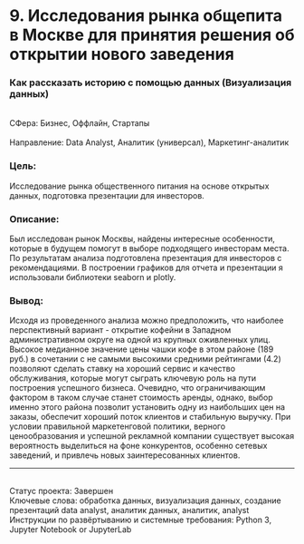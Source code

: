 # 9. Исследования рынка общепита в Москве для принятия решения об открытии нового заведения	
### Как рассказать историю с помощью данных (Визуализация данных)	
<br>СФера: Бизнес, Оффлайн, Стартапы	
<br>Направление: Data Analyst, Аналитик (универсал), Маркетинг-аналитик	
### Цель: 
Исследование рынка общественного питания на основе открытых данных, подготовка презентации для инвесторов.
### Описание: 
Был исследован рынок Москвы, найдены интересные особенности, которые в будущем помогут в выборе подходящего инвесторам места. По результатам анализа подготовлена презентация для инвесторов с рекомендациями. В построении графиков для отчета и презентации я использовали библиотеки seaborn и plotly. 	
### Вывод: 
Исходя из проведенного анализа можно предположить, что наиболее перспективный вариант - открытие кофейни в Западном административном округе на одной из крупных оживленных улиц. Высокое медианное значение цены чашки кофе в этом районе (189 руб.) в сочетании с не самыми высокими средними рейтингами (4.2) позволяют сделать ставку на хороший сервис и качество обслуживания, которые могут сыграть ключевую роль на пути построения успешного бизнеса. Очевидно, что ограничивающим фактором в таком случае станет стоимость аренды, однако, выбор именно этого района позволит установить одну из наибольших цен на заказы, обеспечит хороший поток клиентов и стабильную выручку. При условии правильной маркетенговой политики, верного ценообразования и успешной рекламной компании существует высокая вероятность выделиться на фоне конкурентов, особенно сетевых заведений, и привлечь новых заинтересованных клиентов.
***
<br>Статус проекта: Завершен
<br>Ключевые слова: обработка данных, визуализация данных, создание презентаций	data analyst, аналитик данных, аналитик, analyst
<br>Инструкции по развёртыванию и системные требования: Python 3, Jupyter Notebook or JupyterLab
